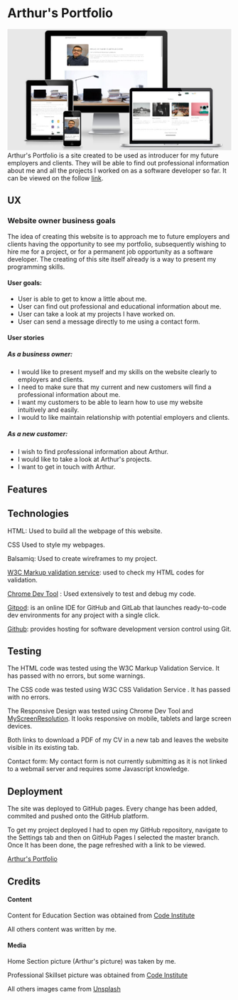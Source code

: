 # Arthur's Portfolio
![](/assets/images/ResponsiveIWebSiteImg.JPG)
Arthur's Portfolio is a site created to be used as introducer for my future employers and clients. They will be able to find out professional information about me and all the projects I worked on as a software developer so far. It can be viewed on the follow [link](https://arthurvguide.github.io/ms1-avg-personal-website/.).

## UX

### Website owner business goals
The idea of creating this website is to approach me to future employers and clients having the opportunity to see my portfolio, subsequently wishing to hire me for a project, or for a permanent job opportunity as a software developer. The creating of this site itself already is a way to present my programming skills. 

#### User goals: 

- User is able to get to know a little about me.
- User can find out professional and educational information about me.
- User can take a look at my projects I have worked on.
- User can send a message directly to me using a contact form.

#### User stories

##### As a business owner:
- I would like to present myself and my skills on the website clearly to employers and clients.
- I need to make sure that my current and new customers will find a professional information about me.
- I want my customers to be able to learn how to use my website intuitively and easily.
- I would to like maintain relationship with potential employers and clients.

##### As a new customer:
- I wish to find professional information about Arthur.
- I would like to take a look at Arthur's projects.
- I want to get in touch with Arthur.


## Features


## Technologies
HTML: Used to build all the webpage of this website.

CSS Used to style my webpages.

Balsamiq: Used to create wireframes to my project.

[W3C Markup validation service](https://validator.w3.org/): used to check my HTML codes for validation.

[Chrome Dev Tool](https://developers.google.com/web/tools/chrome-devtools.) : Used extensively to test and debug my code. 

[Gitpod](www.gitpod.io.): is an online IDE for GitHub and GitLab that launches ready-to-code dev environments for any project with a single click. 

[Github](www.github.com.): provides hosting for software development version control using Git. 
## Testing
The HTML code was tested using the W3C Markup Validation Service. It has passed with no errors, but some warnings. 

The CSS code was tested using  W3C CSS Validation Service . It has passed with no errors. 

The Responsive Design was tested using Chrome Dev Tool and [MyScreenResolution](http://whatismyscreenresolution.net/multi-screen-test.). It looks responsive on mobile, tablets and large screen devices.

Both links to download a PDF of my CV in a new tab and leaves the website visible in its existing tab.

Contact form: My contact form is not currently submitting as it is not linked to a webmail server and requires some Javascript knowledge.
## Deployment
The site was deployed to GitHub pages. Every change has been added, commited and pushed onto the GitHub platform.

To get my project deployed I had to open my GitHub repository, navigate to the Settings tab and then on GitHub Pages I selected the master branch. Once It has been done, the page refreshed with a link to be viewed. 

[Arthur's Portfolio](https://arthurvguide.github.io/ms1-avg-personal-website/)

## Credits
#### Content
Content for Education Section was obtained from [Code Institute](https://codeinstitute.net/)

All others content was written by me.
#### Media
Home Section picture (Arthur's picture) was taken by me.

Professional Skillset picture was obtained from [Code Institute](https://codeinstitute.net/)

All others images came from [Unsplash](https://unsplash.com/.)


